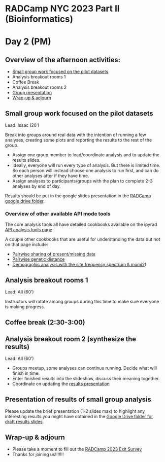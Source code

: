 # RADCamp NYC 2023 Part II (Bioinformatics)
# Day 2 (PM)

## Overview of the afternoon activities:
* [Small group work focused on the pilot datasets](#Small-group-work-focused-on-the-pilot-datasets)
* Analysis breakout rooms 1
* Coffee Break
* Analysis breakout rooms 2
* [Group presentation](#presentation-of-results-of-small-group-analysis)
* [Wrap-up & adjourn](#wrap-up-&-adjourn)

## Small group work focused on the pilot datasets
Lead: Isaac (20')

Break into groups around real data with the intention of running a few analyses,
creating some plots and reporting the results to the rest of the group.
* Assign one group member to lead/coordinate analysis and to update the results slides.
* Ideally, everyone will run every type of analysis. But there is limited time.
So each person will instead choose one analysis to run first, and can do other
analyses after if they have time.
* Assign analyses to participants/groups with the plan to complete 2-3 analyses by end of day.

Results should be put in the google slides presentation in the [RADCamp google
drive folder](https://docs.google.com/presentation/d/1jDYFz-l4UNr2m0rhXbsU3iKJjTTUGky9qGfENfCoBRQ/edit#slide=id.p).

### Overview of other available API mode tools

The core analysis tools all have detailed cookbooks available on the ipyrad
[API analysis tools page](https://ipyrad.readthedocs.io/en/master/API-analysis/index.html).

A couple other cookbooks that are useful for understanding the data but not on
that page include:
* [Pairwise sharing of present/missing data](https://github.com/dereneaton/ipyrad/blob/master/newdocs/API-analysis/cookbook-sharing.ipynb)
* [Pairwise genetic distance](https://github.com/dereneaton/ipyrad/blob/master/newdocs/API-analysis/cookbook-distance.ipynb)
* [Demographic analysis with the site frequency spectrum & momi2](../NYC2019/07_momi2_API.md))

## Analysis breakout rooms 1
Lead: All (60')

Instructors will rotate among groups during this time to make sure everyone is making progress.

## Coffee break (2:30-3:00)

## Analysis breakout room 2 (synthesize the results)
Lead: All (60')

* Groups meetup, some analyses can continue running. Decide what will finish in time.
* Enter finished results into the slideshow, discuss their meaning together.
* Coordinate on updating the [results presentation](https://docs.google.com/presentation/d/1jDYFz-l4UNr2m0rhXbsU3iKJjTTUGky9qGfENfCoBRQ/edit#slide=id.p)

## Presentation of results of small group analysis
Please update the brief presentation (1-2 slides max) to highlight any interesting
results you might have obtained in the [Google Drive folder for draft results slides](https://docs.google.com/presentation/d/1jDYFz-l4UNr2m0rhXbsU3iKJjTTUGky9qGfENfCoBRQ/edit#slide=id.p).


## Wrap-up & adjourn
* Please take a moment to fill out the [RADCamp 2023 Exit Survey](https://docs.google.com/forms/d/e/1FAIpQLScoeUYN_fbnnlOjEKs7R85Sa8F0x3LzcRnyCEtGAnHJhixktw/viewform?usp=sharing)
* Thanks for joining us!!!!!!!

